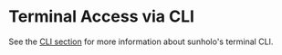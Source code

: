 # Terminal Access via CLI

See the [CLI section](../cli.md) for more information about sunholo's terminal CLI.
